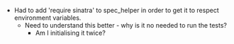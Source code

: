 - Had to add 'require sinatra' to spec_helper in order to get it to respect environment variables.
    - Need to understand this better - why is it no needed to run the tests?
        - Am I initialising it twice?